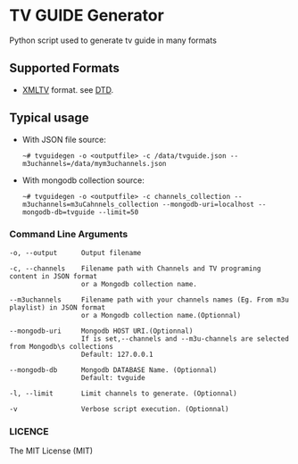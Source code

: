 # TV GUIDE Generator

Python script used to generate tv guide in many formats


## Supported Formats
+ [XMLTV](http://wiki.xmltv.org/index.php/XMLTVProject) format. see [DTD](http://xmltv.cvs.sourceforge.net/viewvc/xmltv/xmltv/xmltv.dtd).


## Typical usage

+ With JSON file source:

  `~# tvguidegen -o <outputfile> -c /data/tvguide.json --m3uchannels=/data/mym3uchannels.json`

+ With mongodb collection source:

  `~# tvguidegen -o <outputfile> -c channels_collection --m3uchannels=m3uCahnnels_collection --mongodb-uri=localhost --mongodb-db=tvguide --limit=50`

### Command Line Arguments
```
-o, --output      Output filename

-c, --channels    Filename path with Channels and TV programing content in JSON format
                  or a Mongodb collection name.

--m3uchannels     Filename path with your channels names (Eg. From m3u playlist) in JSON format
                  or a Mongodb collection name.(Optionnal)

--mongodb-uri     Mongodb HOST URI.(Optionnal)
                  If is set,--channels and --m3u-channels are selected from Mongodb\s collections
                  Default: 127.0.0.1

--mongodb-db      Mongodb DATABASE Name. (Optionnal)
                  Default: tvguide

-l, --limit       Limit channels to generate. (Optionnal)

-v                Verbose script execution. (Optionnal)
```

### LICENCE

The MIT License (MIT)
